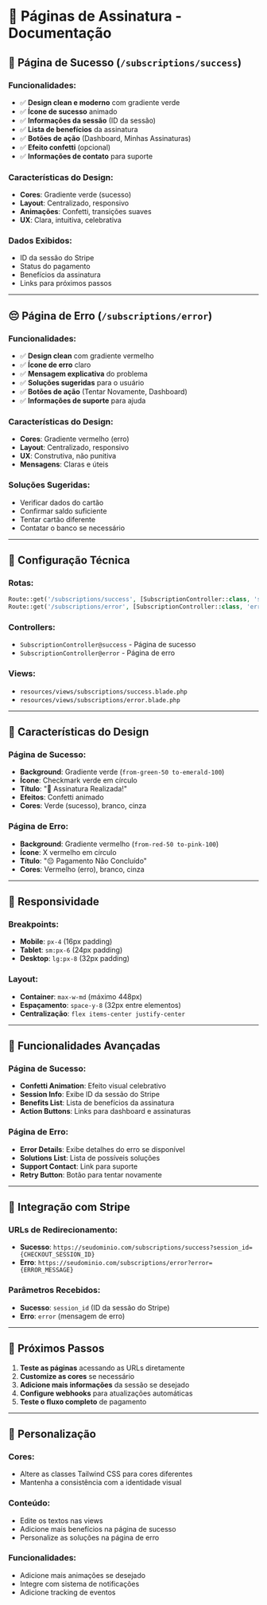 # 📄 Páginas de Assinatura - Documentação

## 🎉 **Página de Sucesso** (`/subscriptions/success`)

### **Funcionalidades:**
- ✅ **Design clean e moderno** com gradiente verde
- ✅ **Ícone de sucesso** animado
- ✅ **Informações da sessão** (ID da sessão)
- ✅ **Lista de benefícios** da assinatura
- ✅ **Botões de ação** (Dashboard, Minhas Assinaturas)
- ✅ **Efeito confetti** (opcional)
- ✅ **Informações de contato** para suporte

### **Características do Design:**
- **Cores**: Gradiente verde (sucesso)
- **Layout**: Centralizado, responsivo
- **Animações**: Confetti, transições suaves
- **UX**: Clara, intuitiva, celebrativa

### **Dados Exibidos:**
- ID da sessão do Stripe
- Status do pagamento
- Benefícios da assinatura
- Links para próximos passos

---

## 😔 **Página de Erro** (`/subscriptions/error`)

### **Funcionalidades:**
- ✅ **Design clean** com gradiente vermelho
- ✅ **Ícone de erro** claro
- ✅ **Mensagem explicativa** do problema
- ✅ **Soluções sugeridas** para o usuário
- ✅ **Botões de ação** (Tentar Novamente, Dashboard)
- ✅ **Informações de suporte** para ajuda

### **Características do Design:**
- **Cores**: Gradiente vermelho (erro)
- **Layout**: Centralizado, responsivo
- **UX**: Construtiva, não punitiva
- **Mensagens**: Claras e úteis

### **Soluções Sugeridas:**
- Verificar dados do cartão
- Confirmar saldo suficiente
- Tentar cartão diferente
- Contatar o banco se necessário

---

## 🔧 **Configuração Técnica**

### **Rotas:**
```php
Route::get('/subscriptions/success', [SubscriptionController::class, 'success'])->name('subscriptions.success');
Route::get('/subscriptions/error', [SubscriptionController::class, 'error'])->name('subscriptions.error');
```

### **Controllers:**
- `SubscriptionController@success` - Página de sucesso
- `SubscriptionController@error` - Página de erro

### **Views:**
- `resources/views/subscriptions/success.blade.php`
- `resources/views/subscriptions/error.blade.php`

---

## 🎨 **Características do Design**

### **Página de Sucesso:**
- **Background**: Gradiente verde (`from-green-50 to-emerald-100`)
- **Ícone**: Checkmark verde em círculo
- **Título**: "🎉 Assinatura Realizada!"
- **Efeitos**: Confetti animado
- **Cores**: Verde (sucesso), branco, cinza

### **Página de Erro:**
- **Background**: Gradiente vermelho (`from-red-50 to-pink-100`)
- **Ícone**: X vermelho em círculo
- **Título**: "😔 Pagamento Não Concluído"
- **Cores**: Vermelho (erro), branco, cinza

---

## 📱 **Responsividade**

### **Breakpoints:**
- **Mobile**: `px-4` (16px padding)
- **Tablet**: `sm:px-6` (24px padding)
- **Desktop**: `lg:px-8` (32px padding)

### **Layout:**
- **Container**: `max-w-md` (máximo 448px)
- **Espaçamento**: `space-y-8` (32px entre elementos)
- **Centralização**: `flex items-center justify-center`

---

## 🚀 **Funcionalidades Avançadas**

### **Página de Sucesso:**
- **Confetti Animation**: Efeito visual celebrativo
- **Session Info**: Exibe ID da sessão do Stripe
- **Benefits List**: Lista de benefícios da assinatura
- **Action Buttons**: Links para dashboard e assinaturas

### **Página de Erro:**
- **Error Details**: Exibe detalhes do erro se disponível
- **Solutions List**: Lista de possíveis soluções
- **Support Contact**: Link para suporte
- **Retry Button**: Botão para tentar novamente

---

## 🔗 **Integração com Stripe**

### **URLs de Redirecionamento:**
- **Sucesso**: `https://seudominio.com/subscriptions/success?session_id={CHECKOUT_SESSION_ID}`
- **Erro**: `https://seudominio.com/subscriptions/error?error={ERROR_MESSAGE}`

### **Parâmetros Recebidos:**
- **Sucesso**: `session_id` (ID da sessão do Stripe)
- **Erro**: `error` (mensagem de erro)

---

## 🎯 **Próximos Passos**

1. **Teste as páginas** acessando as URLs diretamente
2. **Customize as cores** se necessário
3. **Adicione mais informações** da sessão se desejado
4. **Configure webhooks** para atualizações automáticas
5. **Teste o fluxo completo** de pagamento

---

## 📝 **Personalização**

### **Cores:**
- Altere as classes Tailwind CSS para cores diferentes
- Mantenha a consistência com a identidade visual

### **Conteúdo:**
- Edite os textos nas views
- Adicione mais benefícios na página de sucesso
- Personalize as soluções na página de erro

### **Funcionalidades:**
- Adicione mais animações se desejado
- Integre com sistema de notificações
- Adicione tracking de eventos
